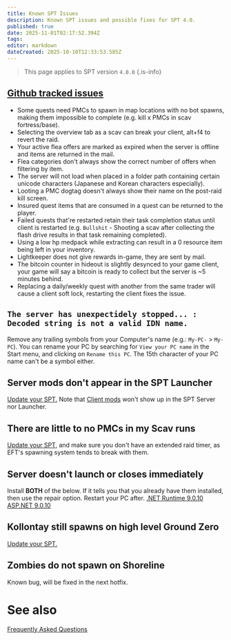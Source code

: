 ```yaml
---
title: Known SPT Issues
description: Known SPT issues and possible fixes for SPT 4.0.
published: true
date: 2025-11-01T02:17:52.394Z
tags: 
editor: markdown
dateCreated: 2025-10-10T12:33:53.585Z
---
```


> This page applies to SPT version `4.0.0`
{.is-info}

## [Github tracked issues](<https://github.com/sp-tarkov/build/wiki/Known-SPT-issues>)
- Some quests need PMCs to spawn in map locations with no bot spawns, making them impossible to complete (e.g. kill x PMCs in scav fortress/base).
- Selecting the overview tab as a scav can break your client, alt+f4 to revert the raid.
- Your active flea offers are marked as expired when the server is offline and items are returned in the mail.
- Flea categories don't always show the correct number of offers when filtering by item.
- The server will not load when placed in a folder path containing certain unicode characters (Japanese and Korean characters especially).
- Looting a PMC dogtag doesn't always show their name on the post-raid kill screen.
- Insured quest items that are consumed in a quest can be returned to the player.
- Failed quests that're restarted retain their task completion status until client is restarted (e.g. `Bullshit` - Shooting a scav after collecting the flash drive results in that task remaining completed).
- Using a low hp medpack while extracting can result in a 0 resource item being left in your inventory.
- Lightkeeper does not give rewards in-game, they are sent by mail.
- The bitcoin counter in hideout is slightly desynced to your game client, your game will say a bitcoin is ready to collect but the server is ~5 minutes behind.
- Replacing a daily/weekly quest with another from the same trader will cause a client soft lock, restarting the client fixes the issue.

## `The server has unexpectidely stopped... : Decoded string is not a valid IDN name.`
Remove any trailing symbols from your Computer's name (e.g.: `My-PC-` > `My-PC`). You can rename your PC by searching for `View your PC name` in the Start menu, and clicking on `Rename this PC`.
The 15th character of your PC name can't be a symbol either.

## Server mods don't appear in the SPT Launcher
[Update your SPT.](/Updating_SPT)
Note that [Client mods](/Mod_Types) won't show up in the SPT Server nor Launcher.

## There are little to no PMCs in my Scav runs
[Update your SPT](<https://wiki.sp-tarkov.com/Updating_SPT>), and make sure you don't have an extended raid timer, as EFT's spawning system tends to break with them.

## Server doesn't launch or closes immediately
Install **BOTH** of the below. If it tells you that you already have them installed, then use the repair option. Restart your PC after. 
[.NET Runtime 9.0.10](<https://dotnet.microsoft.com/en-us/download/dotnet/thank-you/runtime-desktop-9.0.10-windows-x64-installer>) 
[ASP.NET 9.0.10](<https://dotnet.microsoft.com/en-us/download/dotnet/thank-you/runtime-aspnetcore-9.0.10-windows-x64-installer>)

## Kollontay still spawns on high level Ground Zero
[Update your SPT.](<https://wiki.sp-tarkov.com/Updating_SPT>)

## Zombies do not spawn on Shoreline
Known bug, will be fixed in the next hotfix.






# See also
[Frequently Asked Questions](/FAQs_40)